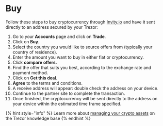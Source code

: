 # Buy

Follow these steps to buy cryptocurrency through [Invity.io](https://invity.io/) and have it sent directly to an address secured by your Trezor:

1. Go to your **Accounts** page and click on **Trade**.
2. Click on **Buy**.
3. Select the country you would like to source offers from (typically your country of residence).
4. Enter the amount you want to buy in either fiat or cryptocurrency.
5. Click **compare offers.**
6. Find the offer that suits you best, according to the exchange rate and payment method.
7. Click on **Get this deal.**
8. **Agree** to the terms and conditions.
9. A receive address will appear: double check the address on your device.
10. Continue to the partner site to complete the transaction.
11. Once finished, the cryptocurrency will be sent directly to the address on your device within the estimated time frame specified.

{% hint style="info" %}
Learn more about [managing your crypto assets](https://trezor.io/learn/c/trezor-suite-app) on the Trezor knowledge base
{% endhint %}

